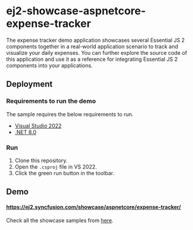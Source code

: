 # ej2-showcase-aspnetcore-expense-tracker

The expense tracker demo application showcases several Essential JS 2 components together in a real-world application scenario to track and visualize your daily expenses. You can further explore the source code of this application and use it as a reference for integrating Essential JS 2 components into your applications.

## Deployment

### Requirements to run the demo

The sample requires the below requirements to run.

* [Visual Studio 2022](https://visualstudio.microsoft.com/vs/)
* [.NET 8.0](https://dotnet.microsoft.com/en-us/download/dotnet/8.0)

### Run

1. Clone this repository.
2. Open the `.csproj` file in VS 2022.
3. Click the green run button in the toolbar.

## Demo

#### <a href="https://ej2.syncfusion.com/showcase/aspnetcore/expense-tracker/" target="_blank">https://ej2.syncfusion.com/showcase/aspnetcore/expense-tracker/</a>

Check all the showcase samples from <a href="https://ej2.syncfusion.com/home/aspnetcore.html" target="_blank">here</a>.
